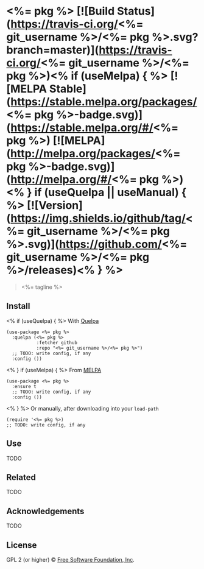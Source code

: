 # <%= pkg %> [![Build Status](https://travis-ci.org/<%= git_username %>/<%= pkg %>.svg?branch=master)](https://travis-ci.org/<%= git_username %>/<%= pkg %>)<% if (useMelpa) { %> [![MELPA Stable](https://stable.melpa.org/packages/<%= pkg %>-badge.svg)](https://stable.melpa.org/#/<%= pkg %>) [![MELPA](http://melpa.org/packages/<%= pkg %>-badge.svg)](http://melpa.org/#/<%= pkg %>)<% } if (useQuelpa || useManual) { %> [![Version](https://img.shields.io/github/tag/<%= git_username %>/<%= pkg %>.svg)](https://github.com/<%= git_username %>/<%= pkg %>/releases)<% } %>

> <%= tagline %>

## Install
<% if (useQuelpa) { %>
With [Quelpa](https://framagit.org/steckerhalter/quelpa)

``` {.sourceCode .lisp}
(use-package <%= pkg %>
  :quelpa (<%= pkg %>
           :fetcher github
           :repo "<%= git_username %>/<%= pkg %>")
  ;; TODO: write config, if any
  :config ())
```
<% } if (useMelpa) {  %>
From [MELPA](https://melpa.org/)

``` {.sourceCode .lisp}
(use-package <%= pkg %>
  :ensure t
  ;; TODO: write config, if any
  :config ())
```
<% } %>
Or manually, after downloading into your `load-path`

``` {.sourceCode .lisp}
(require '<%= pkg %>)
;; TODO: write config, if any
```

## Use

TODO

<!-- ## Example -->

<!-- ![TODO: set hover-text](https://raw.githubusercontent.com/<%= git_username %>/<%= pkg %>/master/img/demo.{TODO: set filetype png,gif}) -->

## Related

TODO

## Acknowledgements

TODO

## License

GPL 2 (or higher) © [Free Software Foundation, Inc](http://www.fsf.org/about).
